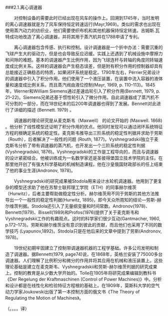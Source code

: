 ###2.1.离心调速器

　　对控制设备的需要此时已经出现在风车的操作上。回溯到1745年，当时发明的离心调速器就是为了风车保持恒定转速运行(Mayr,1969)。类似的需求也出现在使用蒸汽动力的纺织业，他们需要使织布机和其他机器保持恒定转速。吉姆斯.瓦特成功地改造了离心调速器，并将其用于蒸汽机并在1788申请了专利。
  
　　离心调速器包含传感、执行和控制。设计调速器是一个折中办法：需要沉重的飞球产生大的驱动力，但是也会导致反应迟缓。实践上还遇到了机械设施中摩擦力和间隙的难题。基本的调速器产生比例作用，因为飞球连杆与转轴的角度同转轴速度成比例关系。这样的调速器会产生稳态误差，但是附有积分作用的控制器却具有总能接近正确稳态的特质，如果闭环系统是稳定。1790年左右，Pérrier兄弟设计的调速器中引入了积分作用。他们使用了一个液压装置，在装置中流入容器的液体量和速度成比例关系，而且蒸汽阀由液位控制(Mayr, 1969, p. 110–113)。1845年，Werner和William Siemens通过差速齿轮引入了积分作用(Bennett, 1979, p. 21–22)。Siemens兄弟还基于惯性轮引入了微分作用。自此调速器成了蒸汽机不可分割的一部分，而在18世纪末的后200年调速器也得到了发展。Bennett对此进行了详细的描述 (Bennett. 1979) 。
  
　　调速器的理论研究是从麦克斯韦（Maxwell） 的论文开始的 (Maxwell. 1868) 。他分析了线性模型还证明了积分作用的优点。他同时发现可以通过闭环系统特征方程的根确定系统的稳定性。麦克斯韦推导出三阶系统的稳定性判据并求助于劳斯（Routh），后者解决了一般性的问题 (Routh, 1877)。Vyshnegradskii独立于麦克斯韦分析了带有调速器的蒸汽机，也开发出一个三阶系统的稳定性判据(Vyshnegradskii, 1876)。Vyshnegradskii的工作是工程导向的，而且与调速器的设计紧密结合。他被训练成为一名数学家还是圣彼得堡国立技术学院的主任。在那里他开创了有强大科学基础的机械制造课程。他在沙皇俄国财政部长的任上结束了他的事业生涯(Andronov, 1978)。
  
　　Vyshnegradskii的研究成果被Stodola用来设计水轮机调速器。他用到了更复杂的模型还求助了他在苏黎士联邦理工学院（ETH）的同事赫尔维茨（Hurwitz），后者主要帮助做稳定性分析。赫尔维茨用不同于劳斯的其他方法推导出一个一般性的稳定性判据(Hurwitz, 1895)，即今天众所周知的结论—劳斯-赫尔维茨判据。Stodola还引入了无量纲变量和时间常数。Andronov(1978)、Bennett(1979)、Bissell(1989)和Profos(1976)提供了关于麦克斯韦和Vyshnegradskii工作的有趣观点。这时的科学家们很少互动(Gantmacher, 1960, p.172–173)。劳斯和赫尔维茨没有意识到彼此的贡献，而且他们也采用了不同的数学技巧 (Lyapunov,1892)。Stodola只是在他后来的文章中提到了劳斯(Andronov, 1978)。
  
　　19世纪初期牢固建立了控制带调速器机器的工程学基础。许多公司发明和制造了调速器。据Bennett(1979, page74)说，在1868年，英格兰安装了75000多台调速器。人们理解了比例积分和微分的作用并将其应用在机械和液压装置上。这些理论基础是建立在麦克斯韦、Vyshnegradskii和劳斯-赫尔维茨判据的研究成果上。控制的教育是从少数大学开始的。Tolle在1905年将研究成果编辑到教科书《Der Regelung der Kraftmaschinen (Control of Power Machines)》中。分析和设计都是在线性化和检验特征方程根的基础上。在1909年，莫斯科大学的空气动力学家Joukowski出版了第一本控制方面的俄文书《The Theory of Regulating the Motion of Machines》。

（。。。。译）